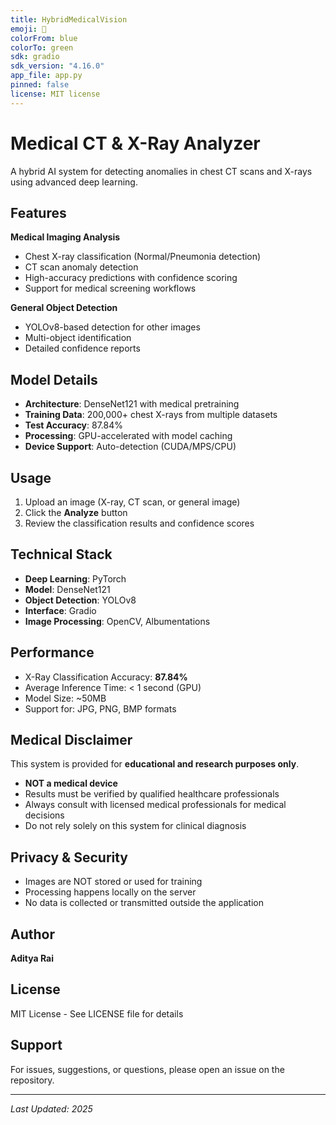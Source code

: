 ```yaml
---
title: HybridMedicalVision
emoji: 🏥
colorFrom: blue
colorTo: green
sdk: gradio
sdk_version: "4.16.0"
app_file: app.py
pinned: false
license: MIT license
---
```


# Medical CT & X-Ray Analyzer

A hybrid AI system for detecting anomalies in chest CT scans and X-rays using advanced deep learning.

## Features

**Medical Imaging Analysis**
- Chest X-ray classification (Normal/Pneumonia detection)
- CT scan anomaly detection
- High-accuracy predictions with confidence scoring
- Support for medical screening workflows

**General Object Detection**
- YOLOv8-based detection for other images
- Multi-object identification
- Detailed confidence reports

## Model Details

- **Architecture**: DenseNet121 with medical pretraining
- **Training Data**: 200,000+ chest X-rays from multiple datasets
- **Test Accuracy**: 87.84%
- **Processing**: GPU-accelerated with model caching
- **Device Support**: Auto-detection (CUDA/MPS/CPU)

## Usage

1. Upload an image (X-ray, CT scan, or general image)
2. Click the **Analyze** button
3. Review the classification results and confidence scores

## Technical Stack

- **Deep Learning**: PyTorch
- **Model**: DenseNet121
- **Object Detection**: YOLOv8
- **Interface**: Gradio
- **Image Processing**: OpenCV, Albumentations

## Performance

- X-Ray Classification Accuracy: **87.84%**
- Average Inference Time: < 1 second (GPU)
- Model Size: ~50MB
- Support for: JPG, PNG, BMP formats

## Medical Disclaimer

This system is provided for **educational and research purposes only**.

- **NOT a medical device**
- Results must be verified by qualified healthcare professionals
- Always consult with licensed medical professionals for medical decisions
- Do not rely solely on this system for clinical diagnosis

## Privacy & Security

- Images are NOT stored or used for training
- Processing happens locally on the server
- No data is collected or transmitted outside the application

## Author

**Aditya Rai**

## License

MIT License - See LICENSE file for details

## Support

For issues, suggestions, or questions, please open an issue on the repository.

---

*Last Updated: 2025*
